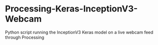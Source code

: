 # Processing-Keras-InceptionV3-Webcam

Python script running the InceptionV3 Keras model on a live webcam feed through Processing

